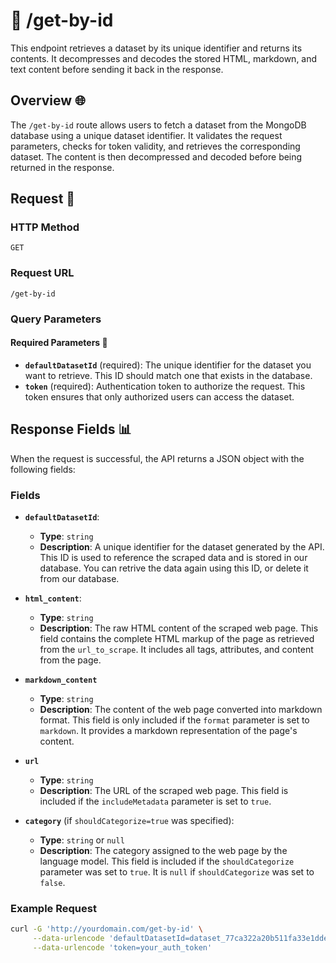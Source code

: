 # 📄 /get-by-id

This endpoint retrieves a dataset by its unique identifier and returns its contents. It decompresses and decodes the stored HTML, markdown, and text content before sending it back in the response.

## Overview 🌐

The `/get-by-id` route allows users to fetch a dataset from the MongoDB database using a unique dataset identifier. It validates the request parameters, checks for token validity, and retrieves the corresponding dataset. The content is then decompressed and decoded before being returned in the response.

## Request 📡

### HTTP Method

`GET`

### Request URL

`/get-by-id`

### Query Parameters

#### Required Parameters 🔑

- **`defaultDatasetId`** (required): The unique identifier for the dataset you want to retrieve. This ID should match one that exists in the database.
- **`token`** (required): Authentication token to authorize the request. This token ensures that only authorized users can access the dataset.

## Response Fields 📊

When the request is successful, the API returns a JSON object with the following fields:

### Fields

- **`defaultDatasetId`**:
  - **Type**: `string`
  - **Description**: A unique identifier for the dataset generated by the API. This ID is used to reference the scraped data and is stored in our database. You can retrive the data again using this ID, or delete it from our database.

- **`html_content`**:
  - **Type**: `string`
  - **Description**: The raw HTML content of the scraped web page. This field contains the complete HTML markup of the page as retrieved from the `url_to_scrape`. It includes all tags, attributes, and content from the page.

- **`markdown_content`**
  - **Type**: `string`
  - **Description**: The content of the web page converted into markdown format. This field is only included if the `format` parameter is set to `markdown`. It provides a markdown representation of the page's content.

- **`url`**
  - **Type**: `string`
  - **Description**: The URL of the scraped web page. This field is included if the `includeMetadata` parameter is set to `true`.

- **`category`** (if `shouldCategorize=true` was specified):
  - **Type**: `string` or `null`
  - **Description**: The category assigned to the web page by the language model. This field is included if the `shouldCategorize` parameter was set to `true`. It is `null` if `shouldCategorize` was set to `false`.

### Example Request

```bash
curl -G 'http://yourdomain.com/get-by-id' \
     --data-urlencode 'defaultDatasetId=dataset_77ca322a20b511fa33e1dde5cd85a74c501305768bc2c5cfb7ad66aa5b4ac238' \
     --data-urlencode 'token=your_auth_token'
```
